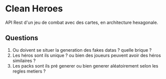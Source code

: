 # Clean Heroes
API Rest d'un jeu de combat avec des cartes, en architecture hexagonale.

## Questions
1. Ou doivent se situer la generation des fakes datas ? quelle brique ?
2. Les héros sont ils unique ? ou bien des joueurs peuvent avoir des héros similaires ?
3. Les packs sont ils pré generer ou bien generer aléatoirement selon les regles metiers ?